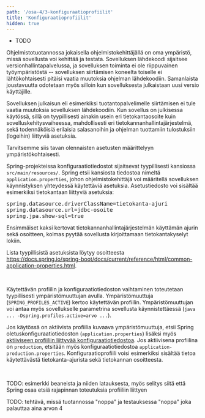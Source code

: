 ```yaml
---
path: '/osa-4/3-konfiguraatioprofiilit'
title: 'Konfiguraatioprofiilit'
hidden: true
---
```



<text-box variant='learningObjectives' name='Oppimistavoitteet'>

- TODO

</text-box>


Ohjelmistotuotannossa jokaisella ohjelmistokehittäjällä on oma ympäristö, missä sovellusta voi kehittää ja testata. Sovelluksen lähdekoodi sijaitsee versionhallintapalvelussa, ja sovelluksen toiminta ei ole riippuvainen työympäristöstä -- sovelluksen siirtämisen koneelta toiselle ei lähtökohtaisesti pitäisi vaatia muutoksia ohjelman lähdekoodiin. Samanlaista joustavuutta odotetaan myös silloin kun sovelluksesta julkaistaan uusi versio käyttäjille.


Sovelluksen julkaisun eli esimerkiksi tuotantopalvelimelle siirtämisen ei tule vaatia muutoksia sovelluksen lähdekoodiin. Kun sovellus on julkisessa käytössä, sillä on tyypillisesti ainakin usein eri tietokantaosoite kuin sovelluskehitysvaiheessa, mahdollisesti eri tietokannanhallintajärjestelmä, sekä todennäköisiä erilaisia salasanoihin ja ohjelman tuottamiin tulostuksiin (logeihin) liittyviä asetuksia.


Tarvitsemme siis tavan olennaisten asetusten määrittelyyn ympäristökohtaisesti.


Spring-projekteissa konfiguraatiotiedostot sijaitsevat tyypillisesti kansiossa `src/main/resources/`. Spring etsii kansiosta tiedostoa nimeltä `application.properties`, johon ohjelmistokehittäjä voi määritellä sovelluksen käynnistyksen yhteydessä käytettäviä asetuksia. Asetustiedosto voi sisältää esimerkiksi tietokantaan liittyviä asetuksia:


<pre>
spring.datasource.driverClassName=tietokanta-ajuri
spring.datasource.url=jdbc-osoite
spring.jpa.show-sql=true
</pre>


Ensimmäiset kaksi kertovat tietokannanhallintajärjestelmän käyttämän ajurin sekä osoitteen, kolmas pyytää sovellusta kirjoittamaan tietokantakyselyt lokiin.



Lista tyypillisistä asetuksista löytyy osoitteesta <a href="https://docs.spring.io/spring-boot/docs/current/reference/html/common-application-properties.html" target="_blank">https://docs.spring.io/spring-boot/docs/current/reference/html/common-application-properties.html</a>.

<br/>


Käytettävän profiilin ja konfiguraatiotiedoston vaihtaminen toteutetaan tyypillisesti ympäristömuuttujan avulla. Ympäristömuuttuja (`SPRING_PROFILES_ACTIVE`) kertoo käytettävän profiilin. Ympäristömuuttujan voi antaa myös sovellukselle parametrina sovellusta käynnistettäessä (`java ... -Dspring.profiles.active=arvo ...`).


Jos käytössä on aktiivista profiilia kuvaava ympäristömuuttuja, etsii Spring oletuskonfiguraatiotiedoston (`application.properties`) lisäksi myös <a href="https://docs.spring.io/spring-boot/docs/current/reference/html/boot-features-external-config.html#boot-features-external-config-profile-specific-properties" target="_blank">aktiiviseen profiiliin liittyvää konfiguraatiotiedostoa</a>. Jos aktiivisena profiilina on `production`, etsitään myös konfiguraatiotiedostoa `application-production.properties`. Konfiguraatioprofiili voisi esimerkiksi sisältää tietoa käytettävästä tietokanta-ajurista sekä tietokannan osoitteesta.

<br/>

TODO: esimerkki beaneista ja niiden latauksesta, myös selitys siitä että Spring osaa etsiä rajapinnan toteutuksia profiiliin liittyen

TODO: tehtävä, missä tuotannossa "noppa" ja testauksessa "noppa" joka palauttaa aina arvon 4
